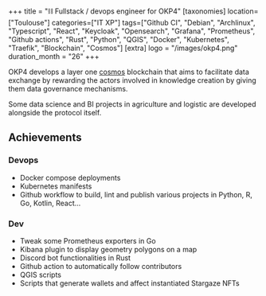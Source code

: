 +++
title = "⛓️ Fullstack / devops engineer for OKP4"
[taxonomies]
location=["Toulouse"]
categories=["IT XP"]
tags=["Github CI", "Debian", "Archlinux", "Typescript", "React", "Keycloak", "Opensearch", "Grafana", "Prometheus", "Github actions", "Rust", "Python", "QGIS", "Docker", "Kubernetes", "Traefik", "Blockchain", "Cosmos"]
[extra]
logo = "/images/okp4.png"
duration_month = "26"
+++

OKP4 develops a layer one [cosmos](https://github.com/cosmos/cosmos-sdk) blockchain that aims to facilitate data exchange by rewarding the actors involved in knowledge creation by giving them data governance mechanisms.

<!-- more -->

Some data science and BI projects in agriculture and logistic are developed alongside the protocol itself.

## Achievements

### Devops

- Docker compose deployments
- Kubernetes manifests
- Github workflow to build, lint and publish various projects in Python, R, Go, Kotlin, React...

### Dev

- Tweak some Prometheus exporters in Go
- Kibana plugin to display geometry polygons on a map
- Discord bot functionalities in Rust
- Github action to automatically follow contributors
- QGIS scripts
- Scripts that generate wallets and affect instantiated Stargaze NFTs
